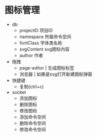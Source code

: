 # 图标管理

- db
    - projectID 项目ID
    - namespace 所属命令空间
    - fontClass 字体类名称
    - svgContent svg图标内容
    - author 作者
- 拖拽
    - page-editor | 生成图标标签
    - 浏览器 | 如果是svg打开新建图标弹窗
- 快捷键
    - 复制(ctrl+c)
- socket
    - 添加图标
    - 删除图标
    - 修改图标
    - 添加命令空间
    - 删除命令空间
    - 修改命令空间
